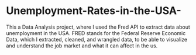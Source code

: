 # Unemployment-Rates-in-the-USA-
This a Data Analysis project, where I used the Fred API to extract data about unemployment in the USA. FRED stands for the Federal Reserve Economic Data, which I extracted, cleaned, and wrangled data, to be able to visualize and understand the job market and what it can affect in the us.
